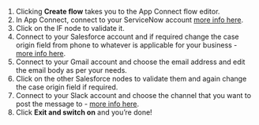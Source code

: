 1. Clicking **Create flow** takes you to the App Connect flow editor. 
1. In App Connect, connect to your ServiceNow account [more info here](https://developer.ibm.com/integration/docs/app-connect/how-to-guides-for-apps/use-ibm-app-connect-servicenow/). 
1. Click on the IF node to validate it. 
1. Connect to your Salesforce account and if required change the case origin field from phone to whatever is applicable for your business - [more info here](https://developer.ibm.com/integration/docs/app-connect/how-to-guides-for-apps/use-ibm-app-connect-salesforce/). 
1. Connect to your Gmail account and choose the email address and edit the email body as per your needs. 
1. Click on the other Salesforce nodes to validate them and again change the case origin field if required. 
1. Connect to your Slack account and choose the channel that you want to post the message to - [more info here](https://developer.ibm.com/integration/docs/app-connect/how-to-guides-for-apps/use-ibm-app-connect-slack/).   
1. Click **Exit and switch on** and you’re done!
